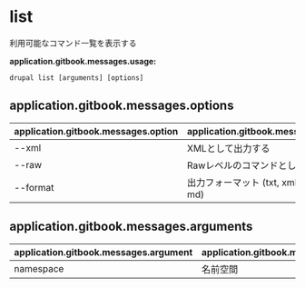 # list
利用可能なコマンド一覧を表示する

**application.gitbook.messages.usage:**
```
drupal list [arguments] [options]
```

## application.gitbook.messages.options
application.gitbook.messages.option | application.gitbook.messages.details
-------|-------------
--xml | XMLとして出力する
--raw | Rawレベルのコマンドとして出力する
--format | 出力フォーマット (txt, xml, json, or md)

## application.gitbook.messages.arguments
application.gitbook.messages.argument | application.gitbook.messages.details
---------|-------------
namespace | 名前空間

